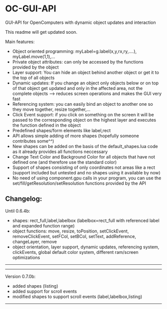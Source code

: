 # OC-GUI-API
GUI-API for OpenComputers with dynamic object updates and interaction

This readme will get updated soon.

Main features:
- Object oriented programming: myLabel=g.label(x,y,rx,ry,....), myLabel.move(1,1),...
- Private object attributes: can only be accessed by the functions provided by the object
- Layer support: You can hide an object behind another object or get it to the top of all objects
- Dynamic updates: If you change an object only objects below or on top of that object get updated and only in the affected area, not the complete objects --> reduces screen operations and makes the GUI very fast
- Referencing system: you can easily bind an object to another one so they move together, resize together,...
- Click Event support: if you click on something on the screen it will be passed to the corresponding object on the highest layer and executes the function defined in the object
- Predefined shapes/form elements like label,rect
- API allows simple adding of more shapes (hopefully someone contributes some^^)
- New shapes can be added on the basis of the default_shapes.lua code as it already provides all functions neccessary
- Change Text Color and Background Color for all objects that have not defined one (and therefore use the standard color)
- Support of shapes consisting of only coordinates not areas like a rect (support included but untested and no shapes using it available by now)
- No need of using component.gpu calls in your program, you can use the set/fill/getResolution/setResolution functions provided by the API


Changelog:
--------------------------------------------------------------------
Until 0.6.4b:
- shapes: rect_full,label,labelbox (labelbox=rect_full with referenced label and expanded function range)
- object functions: move, resize, toPosition, setClickEvent, removeClickEvent, setFCol, setBCol, setText, addReference, changeLayer, remove
- object orientation, layer support, dynamic updates, referencing system, clickEvents, global default color system, different ram/screen optimizations
--------------------------------------------------------------------

--------------------------------------------------------------------
Version 0.7.0b:
- added shapes (listing)
- added support for scroll events
- modified shapes to support scroll events (label,labelbox,listing)
--------------------------------------------------------------------
